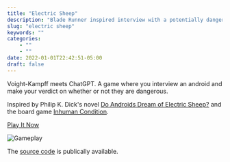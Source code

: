 ```yaml
---
title: "Electric Sheep"
description: "Blade Runner inspired interview with a potentially dangerous android."
slug: "electric sheep"
keywords: ""
categories: 
    - ""
    - ""
date: 2022-01-01T22:42:51-05:00
draft: false
---
```


Voight-Kampff meets ChatGPT. A game where you interview an android and make your verdict on whether or not they are dangerous.

Inspired by Philip K. Dick's novel [Do Androids Dream of Electric Sheep?](https://en.wikipedia.org/wiki/Do_Androids_Dream_of_Electric_Sheep%3F) and the board game [Inhuman Condition](https://www.robots.management/).

[Play It Now](https://electricsheep.definitelynotreptilian.com)

![Gameplay](/img/electric-sheep/screenshot.png)

The [source code](https://github.com/JamesHDuffield/electric-sheep) is publically available.